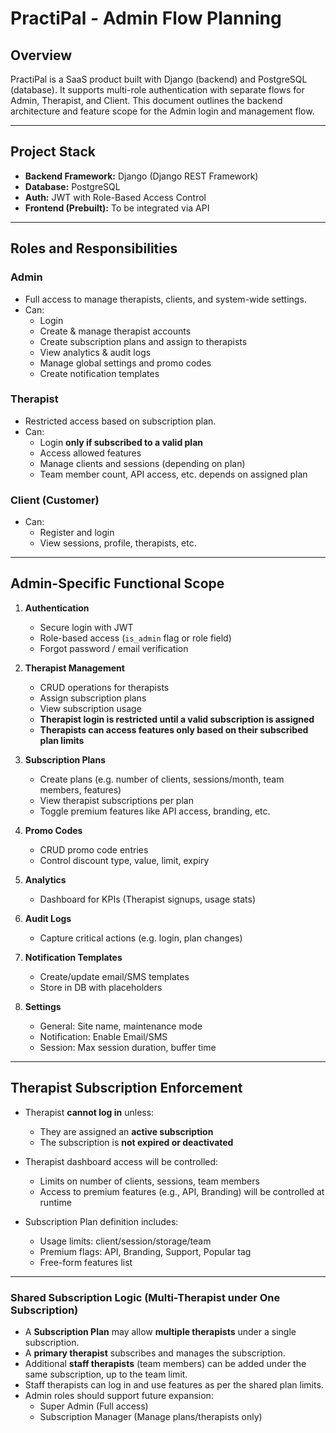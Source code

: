 # PractiPal - Admin Flow Planning

## Overview

PractiPal is a SaaS product built with Django (backend) and PostgreSQL (database). It supports multi-role authentication with separate flows for Admin, Therapist, and Client. This document outlines the backend architecture and feature scope for the Admin login and management flow.

---

## Project Stack

- **Backend Framework:** Django (Django REST Framework)
- **Database:** PostgreSQL
- **Auth:** JWT with Role-Based Access Control
- **Frontend (Prebuilt):** To be integrated via API

---

## Roles and Responsibilities

### Admin
- Full access to manage therapists, clients, and system-wide settings.
- Can:
  - Login
  - Create & manage therapist accounts
  - Create subscription plans and assign to therapists
  - View analytics & audit logs
  - Manage global settings and promo codes
  - Create notification templates

### Therapist
- Restricted access based on subscription plan.
- Can:
  - Login **only if subscribed to a valid plan**
  - Access allowed features
  - Manage clients and sessions (depending on plan)
  - Team member count, API access, etc. depends on assigned plan

### Client (Customer)
- Can:
  - Register and login
  - View sessions, profile, therapists, etc.

---

## Admin-Specific Functional Scope

1. **Authentication**
   - Secure login with JWT
   - Role-based access (`is_admin` flag or role field)
   - Forgot password / email verification

2. **Therapist Management**
   - CRUD operations for therapists
   - Assign subscription plans
   - View subscription usage
   - **Therapist login is restricted until a valid subscription is assigned**
   - **Therapists can access features only based on their subscribed plan limits**

3. **Subscription Plans**
   - Create plans (e.g. number of clients, sessions/month, team members, features)
   - View therapist subscriptions per plan
   - Toggle premium features like API access, branding, etc.

4. **Promo Codes**
   - CRUD promo code entries
   - Control discount type, value, limit, expiry

5. **Analytics**
   - Dashboard for KPIs (Therapist signups, usage stats)

6. **Audit Logs**
   - Capture critical actions (e.g. login, plan changes)

7. **Notification Templates**
   - Create/update email/SMS templates
   - Store in DB with placeholders

8. **Settings**
   - General: Site name, maintenance mode
   - Notification: Enable Email/SMS
   - Session: Max session duration, buffer time

---

## Therapist Subscription Enforcement

- Therapist **cannot log in** unless:
  - They are assigned an **active subscription**
  - The subscription is **not expired or deactivated**

- Therapist dashboard access will be controlled:
  - Limits on number of clients, sessions, team members
  - Access to premium features (e.g., API, Branding) will be controlled at runtime

- Subscription Plan definition includes:
  - Usage limits: client/session/storage/team
  - Premium flags: API, Branding, Support, Popular tag
  - Free-form features list

---

### Shared Subscription Logic (Multi-Therapist under One Subscription)

- A **Subscription Plan** may allow **multiple therapists** under a single subscription.
- A **primary therapist** subscribes and manages the subscription.
- Additional **staff therapists** (team members) can be added under the same subscription, up to the team limit.
- Staff therapists can log in and use features as per the shared plan limits.
- Admin roles should support future expansion:
  - Super Admin (Full access)
  - Subscription Manager (Manage plans/therapists only)
